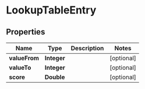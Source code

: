 
# LookupTableEntry

## Properties
Name | Type | Description | Notes
------------ | ------------- | ------------- | -------------
**valueFrom** | **Integer** |  |  [optional]
**valueTo** | **Integer** |  |  [optional]
**score** | **Double** |  |  [optional]



